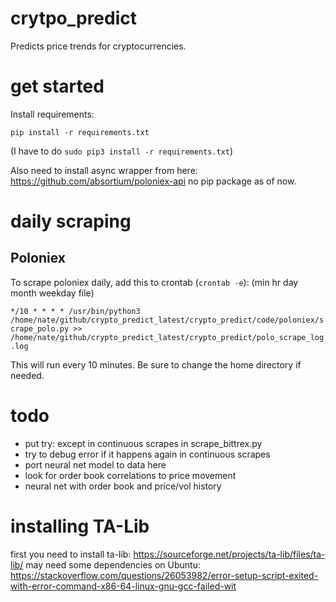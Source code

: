 # crytpo_predict
Predicts price trends for cryptocurrencies.

# get started
Install requirements:

`pip install -r requirements.txt`

(I have to do `sudo pip3 install -r requirements.txt`)

Also need to install async wrapper from here: https://github.com/absortium/poloniex-api
no pip package as of now.

# daily scraping
## Poloniex
To scrape poloniex daily, add this to crontab (`crontab -e`):
(min hr day month weekday file)

`*/10 * * * * /usr/bin/python3 /home/nate/github/crypto_predict_latest/crypto_predict/code/poloniex/scrape_polo.py >> /home/nate/github/crypto_predict_latest/crypto_predict/polo_scrape_log.log`

This will run every 10 minutes.  Be sure to change the home directory if needed.


# todo
* put try: except in continuous scrapes in scrape_bittrex.py
* try to debug error if it happens again in continuous scrapes
* port neural net model to data here
* look for order book correlations to price movement
* neural net with order book and price/vol history

# installing TA-Lib
first you need to install ta-lib: https://sourceforge.net/projects/ta-lib/files/ta-lib/
may need some dependencies on Ubuntu: https://stackoverflow.com/questions/26053982/error-setup-script-exited-with-error-command-x86-64-linux-gnu-gcc-failed-wit
